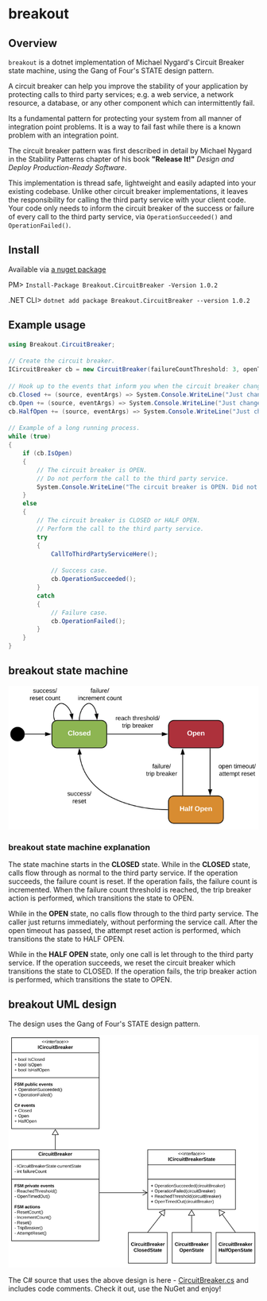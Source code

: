 # breakout

## Overview
`breakout` is a dotnet implementation of Michael Nygard's Circuit Breaker state machine, using the Gang of Four's STATE design pattern.

A circuit breaker can help you improve the stability of your application by protecting calls to third party services; e.g. a web service, a network resource, a database, or any other component which can intermittently fail.

Its a fundamental pattern for protecting your system from all manner of integration point problems. It is a way to fail fast while there is a known problem with an integration point.

The circuit breaker pattern was first described in detail by Michael Nygard in the Stability Patterns chapter of his book **"Release It!"** *Design and Deploy Production-Ready Software*.

This implementation is thread safe, lightweight and easily adapted into your existing codebase. Unlike other circuit breaker implementations, it leaves the responsibility for calling the third party service with your client code. Your code only needs to inform the circuit breaker of the success or failure of every call to the third party service, via `OperationSucceeded()` and `OperationFailed()`.

## Install

Available via [a nuget package](https://www.nuget.org/packages/Breakout.CircuitBreaker/)

PM> `Install-Package Breakout.CircuitBreaker -Version 1.0.2`

.NET CLI> `dotnet add package Breakout.CircuitBreaker --version 1.0.2`

## Example usage

```csharp
using Breakout.CircuitBreaker;

// Create the circuit breaker.
ICircuitBreaker cb = new CircuitBreaker(failureCountThreshold: 3, openTimeoutInSeconds: 5);

// Hook up to the events that inform you when the circuit breaker changes state.
cb.Closed += (source, eventArgs) => System.Console.WriteLine("Just changed to CLOSED");
cb.Open += (source, eventArgs) => System.Console.WriteLine("Just changed to OPEN");
cb.HalfOpen += (source, eventArgs) => System.Console.WriteLine("Just changed to HALF OPEN");

// Example of a long running process.
while (true)
{
    if (cb.IsOpen)
    {
        // The circuit breaker is OPEN.
        // Do not perform the call to the third party service.
        System.Console.WriteLine("The circuit breaker is OPEN. Did not perform call.");
    }
    else
    {
        // The circuit breaker is CLOSED or HALF OPEN.
        // Perform the call to the third party service.
        try
        {
            CallToThirdPartyServiceHere();

            // Success case.
            cb.OperationSucceeded();
        }
        catch
        {
            // Failure case.
            cb.OperationFailed();
        }
    }
}
```

## breakout state machine

![The Circuit Breaker state machine](/docs/circuit-breaker-state-machine.png)

### breakout state machine explanation

The state machine starts in the **CLOSED** state. While in the **CLOSED** state, calls flow through as normal to the third party service.
If the operation succeeds, the failure count is reset.
If the operation fails, the failure count is incremented.
When the failure count threshold is reached, the trip breaker action is performed,
which transitions the state to OPEN.

While in the **OPEN** state, no calls flow through to the third party service.
The caller just returns immediately, without performing the service call.
After the open timeout has passed, the attempt reset action is performed,
which transitions the state to HALF OPEN.

While in the **HALF OPEN** state, only one call is let through to the third party service.
If the operation succeeds, we reset the circuit breaker which transitions the state to CLOSED.
If the operation fails, the trip breaker action is performed, 
which transitions the state to OPEN.

## breakout UML design

The design uses the Gang of Four's STATE design pattern.

![The Circuit Breaker UML design](/docs/circuit-breaker-uml-design.png)

The C# source that uses the above design is here - [CircuitBreaker.cs](src/CircuitBreaker.cs) and includes code comments. Check it out, use the NuGet and enjoy!